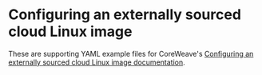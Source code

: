# Configuring an externally sourced cloud Linux image

These are supporting YAML example files for CoreWeave's [Configuring an externally sourced cloud Linux image documentation](https://docs.coreweave.com/virtual-servers/root-disk-lifecycle-management/using-packer-to-create-and-update-os-images/configuring-an-externally-sourced-cloud-linux-image).